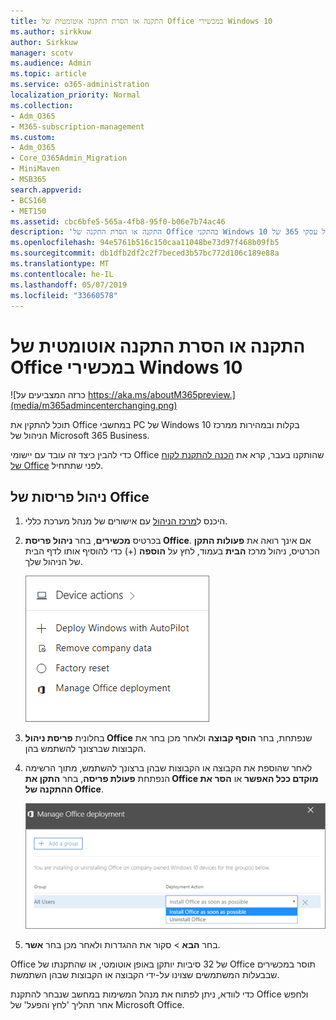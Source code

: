 ```yaml
---
title: התקנה או הסרת התקנה אוטומטית של Office במכשירי Windows 10
ms.author: sirkkuw
author: Sirkkuw
manager: scotv
ms.audience: Admin
ms.topic: article
ms.service: o365-administration
localization_priority: Normal
ms.collection:
- Adm_O365
- M365-subscription-management
ms.custom:
- Adm_O365
- Core_O365Admin_Migration
- MiniMaven
- MSB365
search.appverid:
- BCS160
- MET150
ms.assetid: cbc6bfe5-565a-4fb8-95f0-b06e7b74ac46
description: 'התקנה או הסרת התקנה של Office בהתקני Windows 10 ממרכז ניהול עסקי 365 של Microsoft. '
ms.openlocfilehash: 94e5761b516c150caa11048be73d97f468b09fb5
ms.sourcegitcommit: db1dfb2df2c2f7beced3b57bc772d106c189e88a
ms.translationtype: MT
ms.contentlocale: he-IL
ms.lasthandoff: 05/07/2019
ms.locfileid: "33660578"
---
```

# <a name="automatically-install-or-uninstall-office-on-windows-10-devices"></a>התקנה או הסרת התקנה אוטומטית של Office במכשירי Windows 10

![כרזה המצביעים על https://aka.ms/aboutM365preview.](media/m365admincenterchanging.png)

תוכל להתקין את Office במחשבי PC של Windows 10 בקלות ובמהירות ממרכז הניהול של Microsoft 365 Business.
  
כדי להבין כיצד זה עובד עם יישומי Office שהותקנו בעבר, קרא את [הכנה להתקנת לקוח של Office](prepare-for-office-client-deployment.md) לפני שתתחיל. 
  
## <a name="manage-office-deployments"></a>ניהול פריסות של Office

1. היכנס ל[מרכז הניהול](https://aka.ms/bcsportal) עם אישורים של מנהל מערכת כללי. 
    
2. בכרטיס **מכשירים**, בחר **ניהול פריסת Office**.
      אם אינך רואה את **פעולות התקן** הכרטיס, ניהול מרכז **הבית** בעמוד, לחץ על **הוספה** (+) כדי להוסיף אותו לדף הבית של הניהול שלך.
    
    ![Screenshot of the Devices card in the admin center](media/9982e784-dbf9-4a76-a159-bb3e2e5aa23f.png)
  
3. בחלונית **פריסת ניהול Office** שנפתחת, בחר **הוסף קבוצה** ולאחר מכן בחר את הקבוצות שברצונך להשתמש בהן.
    
4. לאחר שהוספת את הקבוצה או הקבוצות שבהן ברצונך להשתמש, מתוך הרשימה הנפתחת **פעולת פריסה**, בחר **התקן את Office מוקדם ככל האפשר** או **הסר את ההתקנה של Office**.
    
    ![In the Manage Office deployment pane, choose either Install Office as soon as possible, or Uninstall Office.](media/00f24a61-1848-40c0-b037-78d726c7d757.png)
  
5. בחר **הבא** \> סקור את ההגדרות ולאחר מכן בחר **אשר**.
    
Office של 32 סיביות יותקן באופן אוטומטי, או שהתקנתו של Office תוסר במכשירים שבבעלות המשתמשים שצוינו על-ידי הקבוצה או הקבוצות שבהן השתמשת.
  
כדי לוודא, ניתן לפתוח את מנהל המשימות במחשב שנבחר להתקנת Office ולחפש אחר תהליך 'לחץ והפעל' של Microsoft Office.
  


